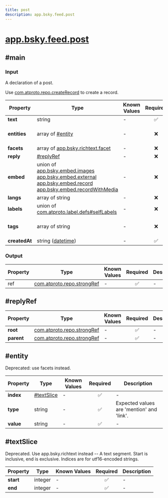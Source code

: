 ```yaml
---
title: post
description: app.bsky.feed.post
---
```


# [app.bsky.feed.post](https://github.com/myConsciousness/atproto.dart/blob/main/lexicons/app/bsky/feed/post.json)

## #main

### Input

A declaration of a post.

Use [com.atproto.repo.createRecord](../../../../lexicons/com/atproto/repo/createRecord.md#main) to create a record.

| Property | Type | Known Values | Required | Description |
| --- | --- | --- | :---: | --- |
| **text** | string | - | ✅ | - |
| **entities** | array of [#entity](#entity) | - | ❌ | Deprecated: replaced by app.bsky.richtext.facet. |
| **facets** | array of [app.bsky.richtext.facet](../../../../lexicons/app/bsky/richtext/facet.md#main) | - | ❌ | - |
| **reply** | [#replyRef](#replyref) | - | ❌ | - |
| **embed** | union of <br/>[app.bsky.embed.images](../../../../lexicons/app/bsky/embed/images.md#main)<br/>[app.bsky.embed.external](../../../../lexicons/app/bsky/embed/external.md#main)<br/>[app.bsky.embed.record](../../../../lexicons/app/bsky/embed/record.md#main)<br/>[app.bsky.embed.recordWithMedia](../../../../lexicons/app/bsky/embed/recordWithMedia.md#main) | - | ❌ | - |
| **langs** | array of string | - | ❌ | - |
| **labels** | union of <br/>[com.atproto.label.defs#selfLabels](../../../../lexicons/com/atproto/label/defs.md#selflabels) | - | ❌ | - |
| **tags** | array of string | - | ❌ | Additional non-inline tags describing this post. |
| **createdAt** | string ([datetime](https://atproto.com/specs/lexicon#datetime)) | - | ✅ | - |

### Output

| Property | Type | Known Values | Required | Description |
| --- | --- | --- | :---: | --- |
| ref | [com.atproto.repo.strongRef](../../../../lexicons/com/atproto/repo/strongRef.md#main) | - | ✅ | - |

## #replyRef

| Property | Type | Known Values | Required | Description |
| --- | --- | --- | :---: | --- |
| **root** | [com.atproto.repo.strongRef](../../../../lexicons/com/atproto/repo/strongRef.md#main) | - | ✅ | - |
| **parent** | [com.atproto.repo.strongRef](../../../../lexicons/com/atproto/repo/strongRef.md#main) | - | ✅ | - |

## #entity

Deprecated: use facets instead.

| Property | Type | Known Values | Required | Description |
| --- | --- | --- | :---: | --- |
| **index** | [#textSlice](#textslice) | - | ✅ | - |
| **type** | string | - | ✅ | Expected values are 'mention' and 'link'. |
| **value** | string | - | ✅ | - |

## #textSlice

Deprecated. Use app.bsky.richtext instead -- A text segment. Start is inclusive, end is exclusive. Indices are for utf16-encoded strings.

| Property | Type | Known Values | Required | Description |
| --- | --- | --- | :---: | --- |
| **start** | integer | - | ✅ | - |
| **end** | integer | - | ✅ | - |
